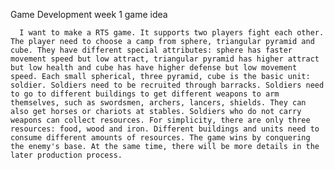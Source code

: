 Game Development week 1 game idea


      I want to make a RTS game. It supports two players fight each other. The player need to choose a camp from sphere, triangular pyramid and cube. They have different special attributes: sphere has faster movement speed but low attract, triangular pyramid has higher attract but low health and cube has have higher defense but low movement speed. Each small spherical, three pyramid, cube is the basic unit: soldier. Soldiers need to be recruited through barracks. Soldiers need to go to different buildings to get different weapons to arm themselves, such as swordsmen, archers, lancers, shields. They can also get horses or chariots at stables. Soldiers who do not carry weapons can collect resources. For simplicity, there are only three resources: food, wood and iron. Different buildings and units need to consume different amounts of resources. The game wins by conquering the enemy's base. At the same time, there will be more details in the later production process.
